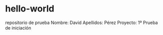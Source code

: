 # hello-world
repositorio de prueba
Nombre: David
Apellidos: Pérez
Proyecto: 1º Prueba de iniciación

